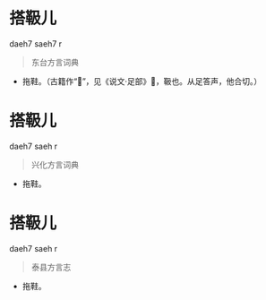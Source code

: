 # 搭靸儿
daeh7 saeh7 r
> 东台方言词典
- 拖鞋。（古籍作“𨃚”，见《说文·足部》𨃚，靸也。从足答声，他合切。）

# 搭靸儿
daeh7 saeh r
> 兴化方言词典
- 拖鞋。

# 搭靸儿
daeh7 saeh r
> 泰县方言志
- 拖鞋。
